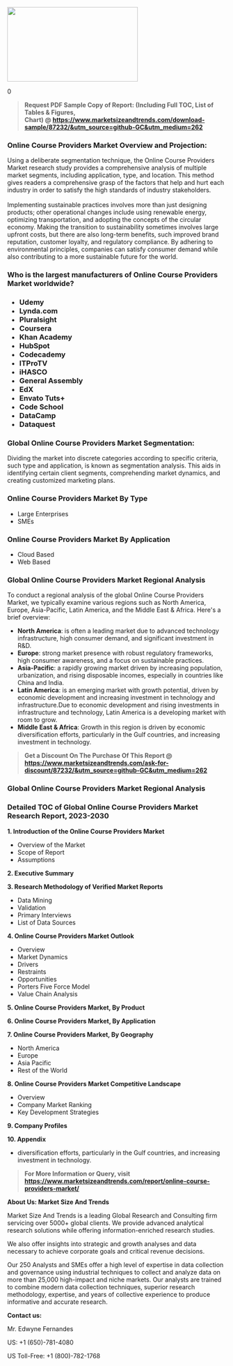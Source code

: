 <p><img class="alignnone size-medium wp-image-20088" src="https://ffe5etoiles.com/wp-content/uploads/2024/12/MST1-300x171.png" alt="" width="300" height="171" /></p>0</p><blockquote id="" class=""><strong>Request PDF Sample Copy of Report: (Including Full TOC, List of Tables &amp; Figures, Chart)&nbsp;@&nbsp;<strong><a href="https://www.marketsizeandtrends.com/download-sample/87232/&utm_source=github-GC&utm_medium=262" target="_blank">https://www.marketsizeandtrends.com/download-sample/87232/&utm_source=github-GC&utm_medium=262</a></strong></strong></blockquote><h3 id="" class="">Online Course Providers Market&nbsp;Overview and Projection:</h3><p id="" class="">Using a deliberate segmentation technique, the Online Course Providers Market research study provides a comprehensive analysis of multiple market segments, including application, type, and location. This method gives readers a comprehensive grasp of the factors that help and hurt each industry in order to satisfy the high standards of industry stakeholders. <br /> <br />Implementing sustainable practices involves more than just designing products; other operational changes include using renewable energy, optimizing transportation, and adopting the concepts of the circular economy. Making the transition to sustainability sometimes involves large upfront costs, but there are also long-term benefits, such improved brand reputation, customer loyalty, and regulatory compliance. By adhering to environmental principles, companies can satisfy consumer demand while also contributing to a more sustainable future for the world.</p><h3 id="" class="">Who is the largest manufacturers of&nbsp;Online Course Providers Market worldwide?</h3><h3 class=""><p><ul><li>Udemy </li><li> Lynda.com </li><li> Pluralsight </li><li> Coursera </li><li> Khan Academy </li><li> HubSpot </li><li> Codecademy </li><li> ITProTV </li><li> iHASCO </li><li> General Assembly </li><li> EdX </li><li> Envato Tuts+ </li><li> Code School </li><li> DataCamp </li><li> Dataquest</li></ul></p></h3><h3 id="" class="">Global&nbsp;Online Course Providers Market Segmentation:</h3><p id="" class="">Dividing the market into discrete categories according to specific criteria, such type and application, is known as segmentation analysis. This aids in identifying certain client segments, comprehending market dynamics, and creating customized marketing plans.</p><h3 id="" class="">Online Course Providers Market&nbsp;By Type</h3><p><p><ul><li>Large Enterprises </li><li> SMEs</p></li></ul></p></p><h3 id="" class="">Online Course Providers Market&nbsp;By Application</h3><p class=""><p><ul><li>Cloud Based </li><li> Web Based</li></ul></p></p><h3 id="" class="">Global Online Course Providers Market Regional Analysis</h3><p id="" class="">To conduct a regional analysis of the global Online Course Providers Market, we typically examine various regions such as North America, Europe, Asia-Pacific, Latin America, and the Middle East &amp; Africa. Here's a brief overview:</p><ul><li><strong>North America</strong>: is often a leading market due to advanced technology infrastructure, high consumer demand, and significant investment in R&amp;D.</li><li><strong>Europe</strong>: strong market presence with robust regulatory frameworks, high consumer awareness, and a focus on sustainable practices.</li><li><strong>Asia-Pacific</strong>: a rapidly growing market driven by increasing population, urbanization, and rising disposable incomes, especially in countries like China and India.</li><li><strong>Latin America</strong>: is an emerging market with growth potential, driven by economic development and increasing investment in technology and infrastructure.Due to economic development and rising investments in infrastructure and technology, Latin America is a developing market with room to grow.</li><li><strong>Middle East &amp; Africa</strong>: Growth in this region is driven by economic diversification efforts, particularly in the Gulf countries, and increasing investment in technology.</li></ul><blockquote id="" class=""><strong>Get a Discount On The Purchase Of This Report @ <strong><a href="https://www.marketsizeandtrends.com/ask-for-discount/87232/&utm_source=github-GC&utm_medium=262" target="_blank">https://www.marketsizeandtrends.com/ask-for-discount/87232/&utm_source=github-GC&utm_medium=262</a></strong></strong></blockquote><h3 id="" class="">Global Online Course Providers Market Regional Analysis</h3><h3 id="" class="">Detailed TOC of Global Online Course Providers Market Research Report, 2023-2030</h3><p id="" class=""><strong>1. Introduction of the Online Course Providers Market</strong></p><ul><li>Overview of the Market</li><li>Scope of Report</li><li>Assumptions</li></ul><p id="" class=""><strong>2. Executive Summary</strong></p><p id="" class=""><strong>3. Research Methodology of Verified Market Reports</strong></p><ul><li>Data Mining</li><li>Validation</li><li>Primary Interviews</li><li>List of Data Sources</li></ul><p id="" class=""><strong>4. Online Course Providers Market Outlook</strong></p><ul><li>Overview</li><li>Market Dynamics</li><li>Drivers</li><li>Restraints</li><li>Opportunities</li><li>Porters Five Force Model</li><li>Value Chain Analysis</li></ul><p id="" class=""><strong>5. Online Course Providers Market, By Product</strong></p><p id="" class=""><strong>6. Online Course Providers Market, By Application</strong></p><p id="" class=""><strong>7. Online Course Providers Market, By Geography</strong></p><ul><li>North America</li><li>Europe</li><li>Asia Pacific</li><li>Rest of the World</li></ul><p id="" class=""><strong>8. Online Course Providers Market Competitive Landscape</strong></p><ul><li>Overview</li><li>Company Market Ranking</li><li>Key Development Strategies</li></ul><p id="" class=""><strong>9. Company Profiles</strong></p><p id="" class=""><strong>10. Appendix</strong></p><ul><li>diversification efforts, particularly in the Gulf countries, and increasing investment in technology.</li></ul><blockquote id="" class=""><strong>For More Information or Query, visit <strong><strong><a href="https://www.marketsizeandtrends.com/report/online-course-providers-market/" target="_blank">https://www.marketsizeandtrends.com/report/online-course-providers-market/</a></strong></strong></strong></blockquote><p id="" class=""><strong>About Us: Market Size And Trends</strong></p><p id="" class="">Market Size And Trends is a leading Global Research and Consulting firm servicing over 5000+ global clients. We provide advanced analytical research solutions while offering information-enriched research studies.</p><p id="" class="">We also offer insights into strategic and growth analyses and data necessary to achieve corporate goals and critical revenue decisions.</p><p id="" class="">Our 250 Analysts and SMEs offer a high level of expertise in data collection and governance using industrial techniques to collect and analyze data on more than 25,000 high-impact and niche markets. Our analysts are trained to combine modern data collection techniques, superior research methodology, expertise, and years of collective experience to produce informative and accurate research.</p><p id="" class=""><strong>Contact us:</strong></p><p id="" class="">Mr. Edwyne Fernandes</p><p id="" class="">US: +1 (650)-781-4080</p><p id="" class="">US Toll-Free: +1 (800)-782-1768</p>
